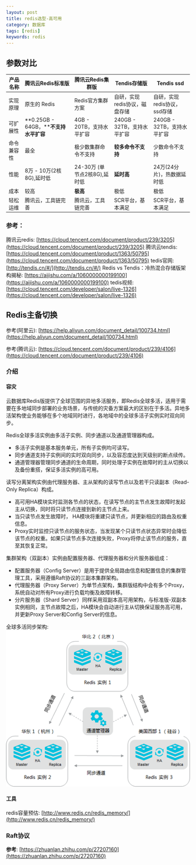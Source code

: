 ```yaml
---
layout: post
title: redis选型-高可用
category: 数据库
tags: [redis]
keywords: redis
---
```



## 参数对比

| 产品名称   | 腾讯云Redis标准版                      | 腾讯云Redis集群版            | Tendis存储版                  | Tendis ssd                   |
| ---------- | -------------------------------------- | ---------------------------- | ----------------------------- | ---------------------------- |
| 实现原理   | 原生的 Redis                           | Redis官方集群方案            | 自研，实现redis协议，磁盘存储 | 自研，实现redis协议，ssd存储 |
| 可扩展性   | **0.25GB  - 64GB，****不支持水平扩容** | 4GB - 20TB，支持水平扩容     | 240GB - 32TB，支持水平扩容    | 240GB - 32TB，支持水平扩容   |
| 命令兼容性 | 最全                                   | 极少数集群命令不支持         | **较多命令不支持**            | 少数命令不支持               |
| 性能       | 8万  -  10万(2核8G),延时低             | 24-30万 (单节点2核8G),延时低 | **延时高**                    | 24万(24分片)，热数据延时低   |
| 成本       | 较高                                   | **极高**                     | 极低                          | 极低                         |
| 轻松运维   | 腾讯云，工具链完善                     | 腾讯云，工具链完善           | SCR平台，基本满足             | SCR平台，基本满足            |


### 参考：

腾讯云redis: [https://cloud.tencent.com/document/product/239/3205](https://cloud.tencent.com/document/product/239/3205)
腾讯云tendis: [https://cloud.tencent.com/document/product/1363/50795](https://cloud.tencent.com/document/product/1363/50795)
tedis官网: [http://tendis.cn/#/](http://tendis.cn/#/)
Redis vs Tendis：冷热混合存储版架构揭秘: [https://aijishu.com/a/1060000000199100](https://aijishu.com/a/1060000000199100)
tedis视频: [https://cloud.tencent.com/developer/salon/live-1326](https://cloud.tencent.com/developer/salon/live-1326)

## Redis主备切换
参考(阿里云): [https://help.aliyun.com/document_detail/100734.html](https://help.aliyun.com/document_detail/100734.html)

参考(腾讯云): [https://cloud.tencent.com/document/product/239/4106](https://cloud.tencent.com/document/product/239/4106)
### 介绍
#### 容灾
云数据库Redis版提供了全球范围的异地多活服务，即Redis全球多活，适用于需要在多地域同步部署的业务场景，与传统的灾备方案最大的区别在于多活。异地多活架构使业务能够在多个地域同时进行，各地域中的全球多活子实例实时双向同步。

Redis全球多活实例由多活子实例、同步通道以及通道管理器构成。
- 多活子实例是基本服务单元，所有子实例均可读写。
- 同步通道支持子实例间的实时双向同步，以及容忍度达到天级别的断点续传。
- 通道管理器管理同步通道的生命周期，同时处理子实例在故障时的主从切换以及备份重搭，保证多活实例的高可用。

读写分离架构实例由代理服务器、主从架构的读写节点以及若干只读副本（Read-Only Replica）构成。
- 高可用HA模块实时监测各节点的状态，在读写节点的主节点发生故障时发起主从切换，同时将只读节点连接到新的主节点上来。
- 当只读节点发生故障时， HA模块将重建只读节点，并更新相应的路由及权重信息。
- Proxy实时监控只读节点的服务状态，当发现某个只读节点状态异常时会降低该节点的权重。如果只读节点多次连接失败，Proxy将停止该节点的服务，直至其恢复正常。

集群架构（双副本）实例由配置服务器、代理服务器和分片服务器组成：
- 配置服务器（Config Server）是用于提供全局路由信息和配置信息的集群管理工具，采用遵循Raft协议的三副本集群架构。
- 代理服务器（Proxy Server）为单节点架构，集群版结构中会有多个Proxy，系统自动对所有Proxy进行负载均衡及故障转移。
- 分片服务器（Shard Server）同样采用双副本高可用架构，与标准版-双副本实例相同，主节点故障之后，HA模块会自动进行主从切换保证服务高可用，并更新Proxy Server和Config Server的信息。

全球多活同步架构:
![aliyun_redis_architect.png](/assets/img/architect/aliyun_redis_architect.png)

#### 工具
redis容量预估: [http://www.redis.cn/redis_memory/](http://www.redis.cn/redis_memory/)

### Raft协议
__参考__: [https://zhuanlan.zhihu.com/p/27207160](https://zhuanlan.zhihu.com/p/27207160)